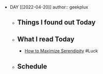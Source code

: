 - DAY [[2022-04-20]]
  author:: geekplux
	- ## Things I found out Today
	- ## What I read Today
		- [How to Maximize Serendipity](https://perell.com/essay/serendipity/) #Luck
	- ## Schedule